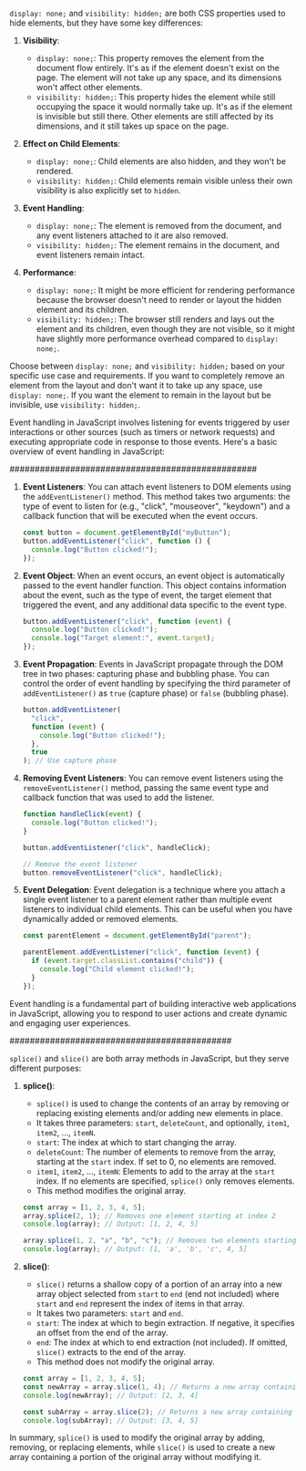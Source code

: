 `display: none;` and `visibility: hidden;` are both CSS properties used to hide elements, but they have some key differences:

1. **Visibility**:

   - `display: none;`: This property removes the element from the document flow entirely. It's as if the element doesn't exist on the page. The element will not take up any space, and its dimensions won't affect other elements.
   - `visibility: hidden;`: This property hides the element while still occupying the space it would normally take up. It's as if the element is invisible but still there. Other elements are still affected by its dimensions, and it still takes up space on the page.

2. **Effect on Child Elements**:

   - `display: none;`: Child elements are also hidden, and they won't be rendered.
   - `visibility: hidden;`: Child elements remain visible unless their own visibility is also explicitly set to `hidden`.

3. **Event Handling**:

   - `display: none;`: The element is removed from the document, and any event listeners attached to it are also removed.
   - `visibility: hidden;`: The element remains in the document, and event listeners remain intact.

4. **Performance**:
   - `display: none;`: It might be more efficient for rendering performance because the browser doesn't need to render or layout the hidden element and its children.
   - `visibility: hidden;`: The browser still renders and lays out the element and its children, even though they are not visible, so it might have slightly more performance overhead compared to `display: none;`.

Choose between `display: none;` and `visibility: hidden;` based on your specific use case and requirements. If you want to completely remove an element from the layout and don't want it to take up any space, use `display: none;`. If you want the element to remain in the layout but be invisible, use `visibility: hidden;`.

Event handling in JavaScript involves listening for events triggered by user interactions or other sources (such as timers or network requests) and executing appropriate code in response to those events. Here's a basic overview of event handling in JavaScript:

#################################################

1. **Event Listeners**: You can attach event listeners to DOM elements using the `addEventListener()` method. This method takes two arguments: the type of event to listen for (e.g., "click", "mouseover", "keydown") and a callback function that will be executed when the event occurs.

   ```javascript
   const button = document.getElementById("myButton");
   button.addEventListener("click", function () {
     console.log("Button clicked!");
   });
   ```

2. **Event Object**: When an event occurs, an event object is automatically passed to the event handler function. This object contains information about the event, such as the type of event, the target element that triggered the event, and any additional data specific to the event type.

   ```javascript
   button.addEventListener("click", function (event) {
     console.log("Button clicked!");
     console.log("Target element:", event.target);
   });
   ```

3. **Event Propagation**: Events in JavaScript propagate through the DOM tree in two phases: capturing phase and bubbling phase. You can control the order of event handling by specifying the third parameter of `addEventListener()` as `true` (capture phase) or `false` (bubbling phase).

   ```javascript
   button.addEventListener(
     "click",
     function (event) {
       console.log("Button clicked!");
     },
     true
   ); // Use capture phase
   ```

4. **Removing Event Listeners**: You can remove event listeners using the `removeEventListener()` method, passing the same event type and callback function that was used to add the listener.

   ```javascript
   function handleClick(event) {
     console.log("Button clicked!");
   }

   button.addEventListener("click", handleClick);

   // Remove the event listener
   button.removeEventListener("click", handleClick);
   ```

5. **Event Delegation**: Event delegation is a technique where you attach a single event listener to a parent element rather than multiple event listeners to individual child elements. This can be useful when you have dynamically added or removed elements.

   ```javascript
   const parentElement = document.getElementById("parent");

   parentElement.addEventListener("click", function (event) {
     if (event.target.classList.contains("child")) {
       console.log("Child element clicked!");
     }
   });
   ```

Event handling is a fundamental part of building interactive web applications in JavaScript, allowing you to respond to user actions and create dynamic and engaging user experiences.

############################################

`splice()` and `slice()` are both array methods in JavaScript, but they serve different purposes:

1. **splice()**:

   - `splice()` is used to change the contents of an array by removing or replacing existing elements and/or adding new elements in place.
   - It takes three parameters: `start`, `deleteCount`, and optionally, `item1`, `item2`, ..., `itemN`.
   - `start`: The index at which to start changing the array.
   - `deleteCount`: The number of elements to remove from the array, starting at the `start` index. If set to 0, no elements are removed.
   - `item1`, `item2`, ..., `itemN`: Elements to add to the array at the `start` index. If no elements are specified, `splice()` only removes elements.
   - This method modifies the original array.

   ```javascript
   const array = [1, 2, 3, 4, 5];
   array.splice(2, 1); // Removes one element starting at index 2
   console.log(array); // Output: [1, 2, 4, 5]

   array.splice(1, 2, "a", "b", "c"); // Removes two elements starting at index 1 and adds 'a', 'b', 'c'
   console.log(array); // Output: [1, 'a', 'b', 'c', 4, 5]
   ```

2. **slice()**:

   - `slice()` returns a shallow copy of a portion of an array into a new array object selected from `start` to `end` (end not included) where `start` and `end` represent the index of items in that array.
   - It takes two parameters: `start` and `end`.
   - `start`: The index at which to begin extraction. If negative, it specifies an offset from the end of the array.
   - `end`: The index at which to end extraction (not included). If omitted, `slice()` extracts to the end of the array.
   - This method does not modify the original array.

   ```javascript
   const array = [1, 2, 3, 4, 5];
   const newArray = array.slice(1, 4); // Returns a new array containing elements from index 1 to 3 (not including 4)
   console.log(newArray); // Output: [2, 3, 4]

   const subArray = array.slice(2); // Returns a new array containing elements from index 2 to the end
   console.log(subArray); // Output: [3, 4, 5]
   ```

In summary, `splice()` is used to modify the original array by adding, removing, or replacing elements, while `slice()` is used to create a new array containing a portion of the original array without modifying it.
